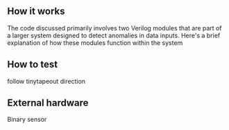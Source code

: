 <!---

This file is used to generate your project datasheet. Please fill in the information below and delete any unused
sections.

You can also include images in this folder and reference them in the markdown. Each image must be less than
512 kb in size, and the combined size of all images must be less than 1 MB.
-->

## How it works

The code discussed primarily involves two Verilog modules that are part of a larger system designed to detect anomalies in data inputs. Here's a brief explanation of how these modules function within the system

## How to test

follow tinytapeout direction

## External hardware

Binary sensor
